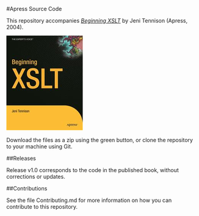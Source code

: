 #Apress Source Code

This repository accompanies [*Beginning XSLT*](http://www.apress.com/9781590592601) by Jeni Tennison (Apress, 2004).

![Cover image](9781590592601.jpg)

Download the files as a zip using the green button, or clone the repository to your machine using Git.

##Releases

Release v1.0 corresponds to the code in the published book, without corrections or updates.

##Contributions

See the file Contributing.md for more information on how you can contribute to this repository.
